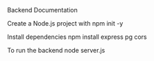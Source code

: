 Backend Documentation

Create a Node.js project with 
    npm init -y

Install dependencies
    npm install express pg cors

To run the backend
    node server.js
